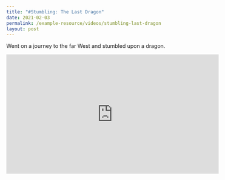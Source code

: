 ```yaml
---
title: "#Stumbling: The Last Dragon"
date: 2021-02-03
permalink: /example-resource/videos/stumbling-last-dragon
layout: post
---
```


Went on a journey to the far West and stumbled upon a dragon.

<iframe width="560" height="315" src="https://www.youtube.com/embed/t21mVWwKuLQ" title="YouTube video player" frameborder="0" allow="accelerometer; autoplay; clipboard-write; encrypted-media; gyroscope; picture-in-picture" allowfullscreen></iframe>
